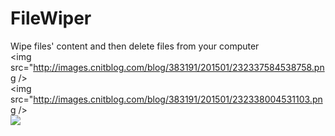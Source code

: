 # FileWiper
Wipe files' content and then delete files from your computer
<br />
<img src="http://images.cnitblog.com/blog/383191/201501/232337584538758.png />
<br />
<img src="http://images.cnitblog.com/blog/383191/201501/232338004531103.png />
<br />
<img src="http://images.cnitblog.com/blog/383191/201501/232338013289003.png" />
<br />
